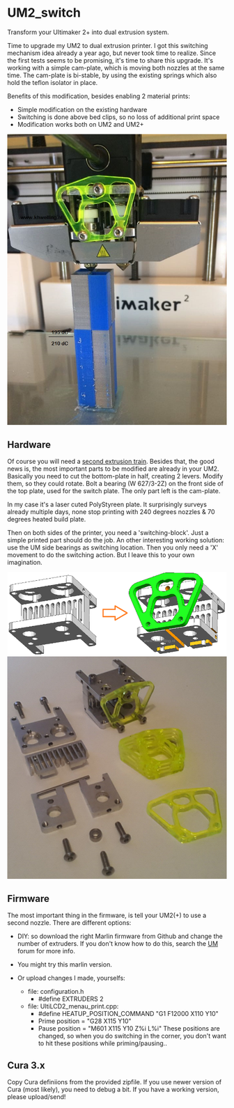 # UM2_switch
Transform your Ultimaker 2+ into dual extrusion system.

Time to upgrade my UM2 to dual extrusion printer. I got this switching mechanism idea already a year ago, but never took time to realize. Since the first tests seems to be promising, it's time to share this upgrade. It's working with a simple cam-plate, which is moving both nozzles at the same time. The cam-plate is bi-stable, by using the existing springs which also hold the teflon isolator in place.

Benefits of this modification, besides enabling 2 material prints:
- Simple modification on the existing hardware
- Switching is done above bed clips, so no loss of additional print space
- Modification works both on UM2 and UM2+ 

![UM2s dual nozzle lifting](https://github.com/KoosWelling/UM2_switch/blob/main/um2s_dual_nozzle_lifting.jpg)

## Hardware
Of course you will need a <a href="https://ultimaker.com/en/products/extrusion-upgrade-kit" target="blank">second extrusion train</a>.
Besides that, the good news is, the most important parts to be modified are already in your UM2. Basically you need to cut the bottom-plate in half, creating 2 levers. Modify them, so they could rotate. Bolt a bearing (W 627/3-2Z) on the front side of the top plate, used for the switch plate. 
The only part left is the cam-plate. 

In my case it's a laser cuted PolyStyreen plate. It surprisingly surveys already multiple days, none stop printing with 240 degrees nozzles & 70 degrees heated build plate.

Then on both sides of the printer, you need a 'switching-block'. Just a simple printed part should do the job. An other interesting working solution: use the UM side bearings as switching location. Then you only need a 'X' movement to do the switching action. But I leave this to your own imagination.

![UM2 parts modified](https://github.com/KoosWelling/UM2_switch/blob/main/um2s_part_modifications.png)
![UM2s assembly](https://github.com/KoosWelling/UM2_switch/blob/main/um2s_assembly.jpg)

## Firmware
The most important thing in the firmware, is tell your UM2(+) to use a second nozzle. There are different options:

* DIY: so download the right Marlin firmware from Github and change the number of extruders.
If you don't know how to do this, search the <a href="https://ultimaker.com/en/community/hardware" target="blank">UM</a> forum for more info.

* You might try this marlin version. 

* Or upload changes I made, yourselfs:
  * file: configuration.h
    - #define EXTRUDERS 2
  * file: UltiLCD2_menau_print.cpp:
    - #define HEATUP_POSITION_COMMAND "G1 F12000 X110 Y10"
    - Prime position = "G28 X115 Y10"
    - Pause position = "M601 X115 Y10 Z%i L%i"
These positions are changed, so when you do switching in the corner, you don't want to hit these positions while priming/pausing..

## Cura 3.x
Copy Cura definiions from the provided zipfile.
If you use newer version of Cura (most likely), you need to debug a bit.
If you have a working version, please upload/send!
